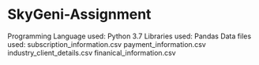 # SkyGeni-Assignment

Programming Language used: Python 3.7
Libraries used: Pandas
Data files used: 
subscription_information.csv
payment_information.csv
industry_client_details.csv
finanical_information.csv
